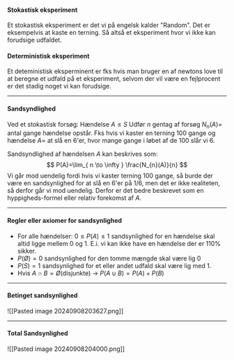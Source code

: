 #### Stokastisk eksperiment
Et stokastisk eksperiment er det vi på engelsk kalder "Random". Det er eksempelvis at kaste en terning. Så altså et eksperiment hvor vi ikke kan forudsige udfaldet.

#### Deterministisk eksperiment
Et deteministisk eksperminent er fks hvis man bruger en af newtons love til at beregne et udfald på et eksperiment, selvom der vil være en fejlprocent er det stadig noget vi kan forudsige.

---

#### Sandsyndlighed
Ved et stokastisk forsøg:
Hændelse $A\leq S$
Udfør $n$ gentag af forsøg
$N_{n}(A)=$ antal gange hændelse opstår. Fks hvis vi kaster en terning 100 gange og hændelse $A=$ at slå en 6'er, hvor mange gange i løbet af de 100 slår vi 6.

Sandsyndlighed af hændelsen $A$ kan beskrives som:
$$
P(A)=\lim_{ n \to \infty } \frac{N_{n}(A)}{n} 
$$
Vi går mod uendelig fordi hvis vi kaster terning 100 gange, så burde der være en sandsynlighed for at slå en 6'er på 1/6, men det er ikke realiteten, så derfor går vi mod uendelig. Derfor er det bedre beskrevet som en hyppigheds-formel eller relativ forekomst af $A$.

---
#### Regler eller axiomer for sandsynlighed
* For alle hændelser: $0\leq P(A)\leq 1$ sandsynlighed for en hændelse skal altid ligge mellem 0 og 1. E.i. vi kan ikke have en hændelse der er 110% sikker.
* $P(Ø)=0$ sandsynlighed for den tomme mængde skal være lig 0
* $P(S)=1$ sandsynlighed for et eller andet udfald skal være lig med 1.
* Hvis $A\cap B=Ø$(disjunkte) $\rightarrow$ $P(A\cup B)=P(A)+P(B)$ 

---
#### Betinget sandsynlighed
![[Pasted image 20240908203627.png]]

---
#### Total Sandsynlighed
![[Pasted image 20240908204000.png]]
